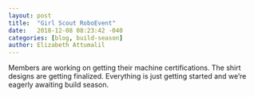 ```yaml
---
layout: post
title:  "Girl Scout RoboEvent"
date:   2018-12-08 08:23:42 -040
categories: [blog, build-season]
author: Elizabeth Attumalil
---
```



Members are working on getting their machine certifications. The shirt designs are getting finalized. Everything is just getting started and we’re eagerly awaiting build season.
